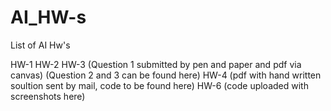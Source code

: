 # AI_HW-s
List of AI Hw's

HW-1
HW-2
HW-3 (Question 1 submitted by pen and paper and pdf via canvas) (Question 2 and 3 can be found here)
HW-4 (pdf with hand written soultion sent by mail, code to be found here)
HW-6 (code uploaded with screenshots here)
